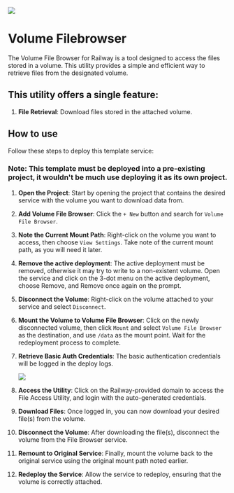 ![](https://i.imgur.com/go7aJHL.png)

# Volume Filebrowser

The Volume File Browser for Railway is a tool designed to access the files stored in a volume. This utility provides a simple and efficient way to retrieve files from the designated volume.

## This utility offers a single feature:

1. **File Retrieval**: Download files stored in the attached volume.

## How to use

Follow these steps to deploy this template service:

### **Note**: This template must be deployed into a pre-existing project, it wouldn't be much use deploying it as its own project.

1. **Open the Project**: Start by opening the project that contains the desired service with the volume you want to download data from.

2. **Add Volume File Browser**: Click the `+ New` button and search for `Volume File Browser`.

3. **Note the Current Mount Path**: Right-click on the volume you want to access, then choose `View Settings`. Take note of the current mount path, as you will need it later.

4. **Remove the active deployment**: The active deployment must be removed, otherwise it may try to write to a non-existent volume. Open the service and click on the 3-dot menu on the active deployment, choose Remove, and Remove once again on the prompt.

4. **Disconnect the Volume**: Right-click on the volume attached to your service and select `Disconnect`.

5. **Mount the Volume to Volume File Browser**: Click on the newly disconnected volume, then click `Mount` and select `Volume File Browser` as the destination, and use `/data` as the mount point. Wait for the redeployment process to complete.

6. **Retrieve Basic Auth Credentials**: The basic authentication credentials will be logged in the deploy logs.

    ![](https://i.imgur.com/bMu5su6.png)

8. **Access the Utility**: Click on the Railway-provided domain to access the File Access Utility, and login with the auto-generated credentials.

9. **Download Files**: Once logged in, you can now download your desired file(s) from the volume.

10. **Disconnect the Volume**: After downloading the file(s), disconnect the volume from the File Browser service.

11. **Remount to Original Service**: Finally, mount the volume back to the original service using the original mount path noted earlier.

12. **Redeploy the Service**: Allow the service to redeploy, ensuring that the volume is correctly attached.
